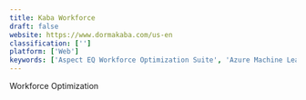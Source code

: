 ```yaml
---
title: Kaba Workforce
draft: false 
website: https://www.dormakaba.com/us-en
classification: ['']
platform: ['Web']
keywords: ['Aspect EQ Workforce Optimization Suite', 'Azure Machine Learning Service', 'Beekeeper', 'ChangeNerd', 'Clustree', 'Groupe', 'HigherUp', 'Holy-Dis Planexa', 'InVision WFM', 'Inova Desktop Presenter', 'KnoahSoft Harmony', 'MSI Workforce Management', 'MobiWork MWS', 'Octime Expresso', 'OpenText Qfiniti', 'Trapeze OPS', 'WorkFusion', 'WorkJam', 'Zuus Workforce', 'nGUVU']
---
```

Workforce Optimization